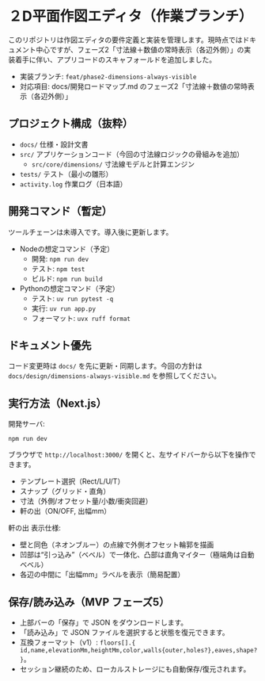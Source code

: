  # ２D平面作図エディタ（作業ブランチ）
 
 このリポジトリは作図エディタの要件定義と実装を管理します。現時点ではドキュメント中心ですが、フェーズ2「寸法線＋数値の常時表示（各辺外側）」の実装着手に伴い、アプリコードのスキャフォールドを追加しました。
 
 - 実装ブランチ: `feat/phase2-dimensions-always-visible`
 - 対応項目: docs/開発ロードマップ.md のフェーズ2「寸法線＋数値の常時表示（各辺外側）」
 
 ## プロジェクト構成（抜粋）
 - `docs/` 仕様・設計文書
 - `src/` アプリケーションコード（今回の寸法線ロジックの骨組みを追加）
   - `src/core/dimensions/` 寸法線モデルと計算エンジン
 - `tests/` テスト（最小の雛形）
 - `activity.log` 作業ログ（日本語）
 
## 開発コマンド（暫定）
 ツールチェーンは未導入です。導入後に更新します。
 - Nodeの想定コマンド（予定）
   - 開発: `npm run dev`
   - テスト: `npm test`
   - ビルド: `npm run build`
 - Pythonの想定コマンド（予定）
   - テスト: `uv run pytest -q`
   - 実行: `uv run app.py`
   - フォーマット: `uvx ruff format`
 
## ドキュメント優先
コード変更時は `docs/` を先に更新・同期します。今回の方針は `docs/design/dimensions-always-visible.md` を参照してください。

## 実行方法（Next.js）

開発サーバ:

```
npm run dev
```

ブラウザで `http://localhost:3000/` を開くと、左サイドバーから以下を操作できます。

- テンプレート選択（Rect/L/U/T）
- スナップ（グリッド・直角）
- 寸法（外側/オフセット量/小数/衝突回避）
- 軒の出（ON/OFF, 出幅mm）

軒の出 表示仕様:
- 壁と同色（ネオンブルー）の点線で外側オフセット輪郭を描画
- 凹部は“引っ込み”（ベベル）で一体化、凸部は直角マイター（極端角は自動ベベル）
- 各辺の中間に「出幅mm」ラベルを表示（簡易配置）

## 保存/読み込み（MVP フェーズ5）

- 上部バーの「保存」で JSON をダウンロードします。
- 「読み込み」で JSON ファイルを選択すると状態を復元できます。
- 互換フォーマット（v1）: `floors[].{ id,name,elevationMm,heightMm,color,walls{outer,holes?},eaves,shape? }`。
- セッション継続のため、ローカルストレージにも自動保存/復元されます。
